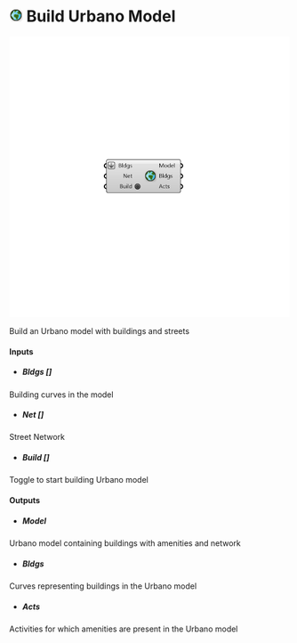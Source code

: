# ![](../../images/icons/Build_Urbano_Model.png) Build Urbano Model

![](../../images/components/Build_Urbano_Model.png)

Build an Urbano model with buildings and streets

#### Inputs
* ##### Bldgs []
Building curves in the model
* ##### Net []
Street Network
* ##### Build []
Toggle to start building Urbano model

#### Outputs
* ##### Model
Urbano model containing buildings with amenities and network
* ##### Bldgs
Curves representing buildings in the Urbano model
* ##### Acts
Activities for which amenities are present in the Urbano model